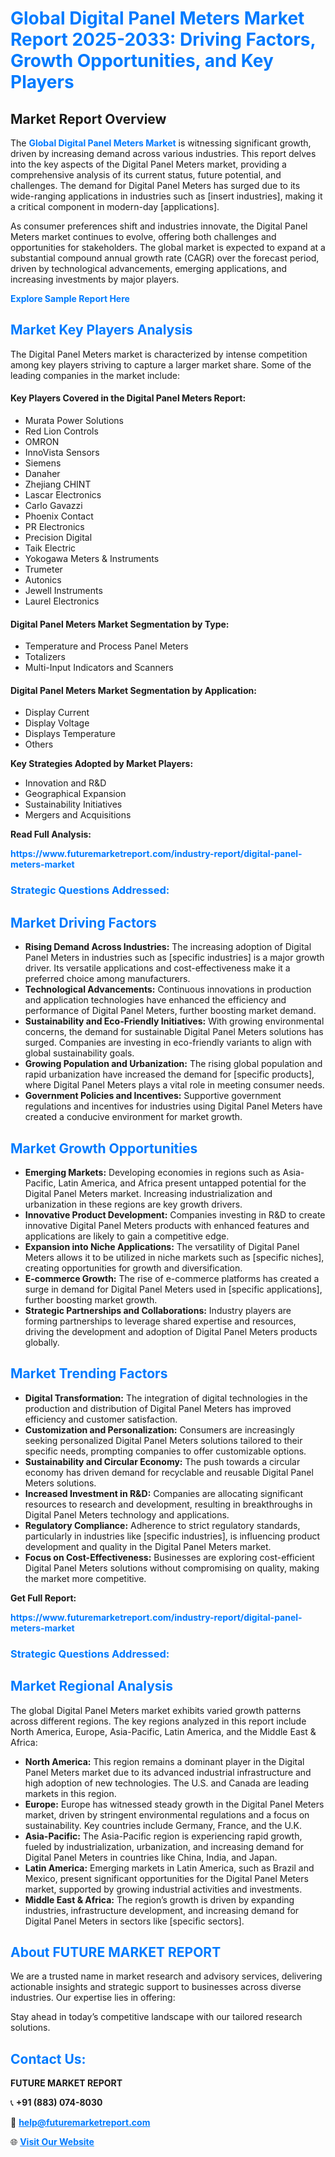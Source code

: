 <h1 style="color: #007BFF;">Global Digital Panel Meters Market Report 2025-2033: Driving Factors, Growth Opportunities, and Key Players</h1>

<section id="overview">
<h2>Market Report Overview</h2>
<p>The <a href="https://www.futuremarketreport.com/industry-report/digital-panel-meters-market" style="color: #007BFF; text-decoration: none;"><strong>Global Digital Panel Meters Market</strong></a> is witnessing significant growth, driven by increasing demand across various industries. This report delves into the key aspects of the Digital Panel Meters market, providing a comprehensive analysis of its current status, future potential, and challenges. The demand for Digital Panel Meters has surged due to its wide-ranging applications in industries such as [insert industries], making it a critical component in modern-day [applications].</p>
<p>As consumer preferences shift and industries innovate, the Digital Panel Meters market continues to evolve, offering both challenges and opportunities for stakeholders. The global market is expected to expand at a substantial compound annual growth rate (CAGR) over the forecast period, driven by technological advancements, emerging applications, and increasing investments by major players.</p>
</section>

<section id="overview">
<p><a href="https://www.futuremarketreport.com/request-sample/reportId=41375" style="color: #007BFF; text-decoration: none;"><strong>Explore Sample Report Here</strong></a></p>
</section>

<section id="key-players">
<h2 style="color: #007BFF;">Market Key Players Analysis</h2>
<p>The Digital Panel Meters market is characterized by intense competition among key players striving to capture a larger market share. Some of the leading companies in the market include:</p>
<h4>Key Players Covered in the Digital Panel Meters Report:</h4>
<ul><li>Murata Power Solutions</li><li>Red Lion Controls</li><li>OMRON</li><li>InnoVista Sensors</li><li>Siemens</li><li>Danaher</li><li>Zhejiang CHINT</li><li>Lascar Electronics</li><li>Carlo Gavazzi</li><li>Phoenix Contact</li><li>PR Electronics</li><li>Precision Digital</li><li>Taik Electric</li><li>Yokogawa Meters &amp; Instruments</li><li>Trumeter</li><li>Autonics</li><li>Jewell Instruments</li><li>Laurel Electronics</li></ul>
<h4>Digital Panel Meters Market Segmentation by Type:</h4>
<ul><li>Temperature and Process Panel Meters</li><li>Totalizers</li><li>Multi-Input Indicators and Scanners</li></ul>

<h4>Digital Panel Meters Market Segmentation by Application:</h4>
<ul><li>Display Current</li><li>Display Voltage</li><li>Displays Temperature</li><li>Others</li></ul>
<p><strong>Key Strategies Adopted by Market Players:</strong></p>
<ul>
<li>Innovation and R&D</li>
<li>Geographical Expansion</li>
<li>Sustainability Initiatives</li>
<li>Mergers and Acquisitions</li>
</ul>
</section>

<section>
<p><strong>Read Full Analysis: </strong></p><a href="https://www.futuremarketreport.com/industry-report/digital-panel-meters-market" style="color: #007BFF; text-decoration: none;"><strong>https://www.futuremarketreport.com/industry-report/digital-panel-meters-market</strong></a>
<h3 style="color: #007BFF;">Strategic Questions Addressed:</h3>
</section>

<section id="driving-factors">
<h2 style="color: #007BFF;">Market Driving Factors</h2>
<ul>
<li><strong>Rising Demand Across Industries:</strong> The increasing adoption of Digital Panel Meters in industries such as [specific industries] is a major growth driver. Its versatile applications and cost-effectiveness make it a preferred choice among manufacturers.</li>
<li><strong>Technological Advancements:</strong> Continuous innovations in production and application technologies have enhanced the efficiency and performance of Digital Panel Meters, further boosting market demand.</li>
<li><strong>Sustainability and Eco-Friendly Initiatives:</strong> With growing environmental concerns, the demand for sustainable Digital Panel Meters solutions has surged. Companies are investing in eco-friendly variants to align with global sustainability goals.</li>
<li><strong>Growing Population and Urbanization:</strong> The rising global population and rapid urbanization have increased the demand for [specific products], where Digital Panel Meters plays a vital role in meeting consumer needs.</li>
<li><strong>Government Policies and Incentives:</strong> Supportive government regulations and incentives for industries using Digital Panel Meters have created a conducive environment for market growth.</li>
</ul>
</section>

<section id="growth-opportunities">
<h2 style="color: #007BFF;">Market Growth Opportunities</h2>
<ul>
<li><strong>Emerging Markets:</strong> Developing economies in regions such as Asia-Pacific, Latin America, and Africa present untapped potential for the Digital Panel Meters market. Increasing industrialization and urbanization in these regions are key growth drivers.</li>
<li><strong>Innovative Product Development:</strong> Companies investing in R&D to create innovative Digital Panel Meters products with enhanced features and applications are likely to gain a competitive edge.</li>
<li><strong>Expansion into Niche Applications:</strong> The versatility of Digital Panel Meters allows it to be utilized in niche markets such as [specific niches], creating opportunities for growth and diversification.</li>
<li><strong>E-commerce Growth:</strong> The rise of e-commerce platforms has created a surge in demand for Digital Panel Meters used in [specific applications], further boosting market growth.</li>
<li><strong>Strategic Partnerships and Collaborations:</strong> Industry players are forming partnerships to leverage shared expertise and resources, driving the development and adoption of Digital Panel Meters products globally.</li>
</ul>
</section>

<section id="trending-factors">
<h2 style="color: #007BFF;">Market Trending Factors</h2>
<ul>
<li><strong>Digital Transformation:</strong> The integration of digital technologies in the production and distribution of Digital Panel Meters has improved efficiency and customer satisfaction.</li>
<li><strong>Customization and Personalization:</strong> Consumers are increasingly seeking personalized Digital Panel Meters solutions tailored to their specific needs, prompting companies to offer customizable options.</li>
<li><strong>Sustainability and Circular Economy:</strong> The push towards a circular economy has driven demand for recyclable and reusable Digital Panel Meters solutions.</li>
<li><strong>Increased Investment in R&D:</strong> Companies are allocating significant resources to research and development, resulting in breakthroughs in Digital Panel Meters technology and applications.</li>
<li><strong>Regulatory Compliance:</strong> Adherence to strict regulatory standards, particularly in industries like [specific industries], is influencing product development and quality in the Digital Panel Meters market.</li>
<li><strong>Focus on Cost-Effectiveness:</strong> Businesses are exploring cost-efficient Digital Panel Meters solutions without compromising on quality, making the market more competitive.</li>
</ul>
</section>

<section>
<p><strong>Get Full Report: </strong></p><a href="https://www.futuremarketreport.com/industry-report/digital-panel-meters-market" style="color: #007BFF; text-decoration: none;"><strong>https://www.futuremarketreport.com/industry-report/digital-panel-meters-market</strong></a>
<h3 style="color: #007BFF;">Strategic Questions Addressed:</h3>
</section>


<section id="regional-analysis">
<h2 style="color: #007BFF;">Market Regional Analysis</h2>
<p>The global Digital Panel Meters market exhibits varied growth patterns across different regions. The key regions analyzed in this report include North America, Europe, Asia-Pacific, Latin America, and the Middle East & Africa:</p>
<ul>
<li><strong>North America:</strong> This region remains a dominant player in the Digital Panel Meters market due to its advanced industrial infrastructure and high adoption of new technologies. The U.S. and Canada are leading markets in this region.</li>
<li><strong>Europe:</strong> Europe has witnessed steady growth in the Digital Panel Meters market, driven by stringent environmental regulations and a focus on sustainability. Key countries include Germany, France, and the U.K.</li>
<li><strong>Asia-Pacific:</strong> The Asia-Pacific region is experiencing rapid growth, fueled by industrialization, urbanization, and increasing demand for Digital Panel Meters in countries like China, India, and Japan.</li>
<li><strong>Latin America:</strong> Emerging markets in Latin America, such as Brazil and Mexico, present significant opportunities for the Digital Panel Meters market, supported by growing industrial activities and investments.</li>
<li><strong>Middle East & Africa:</strong> The region’s growth is driven by expanding industries, infrastructure development, and increasing demand for Digital Panel Meters in sectors like [specific sectors].</li>
</ul>
</section>

<footer>
<h2 style="color: #007BFF;">About FUTURE MARKET REPORT</h2>
<p>We are a trusted name in market research and advisory services, delivering actionable insights and strategic support to businesses across diverse industries. Our expertise lies in offering:</p>

<p>Stay ahead in today’s competitive landscape with our tailored research solutions.</p>

<h2 style="color: #007BFF;">Contact Us:</h2>
<p><strong>FUTURE MARKET REPORT</strong></p>
<p>📞 <strong>+91 (883) 074-8030</strong></p>
<p>📧 <strong><a href="mailto:help@futuremarketreport.com" style="color: #007BFF;">help@futuremarketreport.com</a></strong></p>
<p>🌐 <strong><a href="https://www.futuremarketreport.com/" style="color: #007BFF;">Visit Our Website</a></strong></p>
</footer>